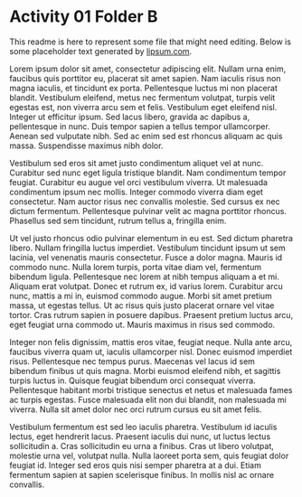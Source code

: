 # Activity 01 Folder B

This readme is here to represent some file that might need editing. Below is some placeholder text generated by [lipsum.com](https://lipsum.com).

Lorem ipsum dolor sit amet, consectetur adipiscing elit. Nullam urna enim, faucibus quis porttitor eu, placerat sit amet sapien. Nam iaculis risus non magna iaculis, et tincidunt ex porta. Pellentesque luctus mi non placerat blandit. Vestibulum eleifend, metus nec fermentum volutpat, turpis velit egestas est, non viverra arcu sem et felis. Vestibulum eget eleifend nisl. Integer ut efficitur ipsum. Sed lacus libero, gravida ac dapibus a, pellentesque in nunc. Duis tempor sapien a tellus tempor ullamcorper. Aenean sed vulputate nibh. Sed ac enim sed est rhoncus aliquam ac quis massa. Suspendisse maximus nibh dolor.

Vestibulum sed eros sit amet justo condimentum aliquet vel at nunc. Curabitur sed nunc eget ligula tristique blandit. Nam condimentum tempor feugiat. Curabitur eu augue vel orci vestibulum viverra. Ut malesuada condimentum ipsum nec mollis. Integer commodo viverra diam eget consectetur. Nam auctor risus nec convallis molestie. Sed cursus ex nec dictum fermentum. Pellentesque pulvinar velit ac magna porttitor rhoncus. Phasellus sed sem tincidunt, rutrum tellus a, fringilla enim.

Ut vel justo rhoncus odio pulvinar elementum in eu est. Sed dictum pharetra libero. Nullam fringilla luctus imperdiet. Vestibulum tincidunt ipsum ut sem lacinia, vel venenatis mauris consectetur. Fusce a dolor magna. Mauris id commodo nunc. Nulla lorem turpis, porta vitae diam vel, fermentum bibendum ligula. Pellentesque nec lorem at nibh tempus aliquam a et mi. Aliquam erat volutpat. Donec et rutrum ex, id varius lorem. Curabitur arcu nunc, mattis a mi in, euismod commodo augue. Morbi sit amet pretium massa, ut egestas tellus. Ut ac risus quis justo placerat ornare vel vitae tortor. Cras rutrum sapien in posuere dapibus. Praesent pretium luctus arcu, eget feugiat urna commodo ut. Mauris maximus in risus sed commodo.

Integer non felis dignissim, mattis eros vitae, feugiat neque. Nulla ante arcu, faucibus viverra quam ut, iaculis ullamcorper nisl. Donec euismod imperdiet risus. Pellentesque nec tempus purus. Maecenas vel lacus id sem bibendum finibus ut quis magna. Morbi euismod eleifend nibh, et sagittis turpis luctus in. Quisque feugiat bibendum orci consequat viverra. Pellentesque habitant morbi tristique senectus et netus et malesuada fames ac turpis egestas. Fusce malesuada elit non dui blandit, non malesuada mi viverra. Nulla sit amet dolor nec orci rutrum cursus eu sit amet felis.

Vestibulum fermentum est sed leo iaculis pharetra. Vestibulum id iaculis lectus, eget hendrerit lacus. Praesent iaculis dui nunc, ut luctus lectus sollicitudin a. Cras sollicitudin eu urna a finibus. Cras ut libero volutpat, molestie urna vel, volutpat nulla. Nulla laoreet porta sem, quis feugiat dolor feugiat id. Integer sed eros quis nisi semper pharetra at a dui. Etiam fermentum sapien at sapien scelerisque finibus. In mollis nisl ac ornare convallis.
